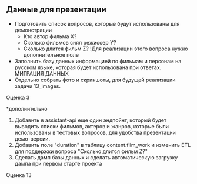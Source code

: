 ## Данные для презентации

- Подготовить список вопросов, которые будут использованы для демонстрации
  * Кто автор фильма Х?
  * Сколько фильмов снял режиссер Y?
  * Cколько длится фильм Z? !Для реализации этого вопроса нужно дополнительное поле
- Заполнить базу данных информацией по фильмам и персонам на русском языке, которая будет использована при ответах.
МИГРАЦИЯ ДАННЫХ
- Отдельно собрать фото и скриншоты, для будущей реализации задачи 13_images.

Оценка 3

*дополнительно
1) Добавить в assistant-api еще один эндпойнт, который будет выводить списки фильмов, актеров и жанров, которые были использованы в тестовых вопросов, для удобства презентации демо-версии.
2) Добавить поле "duration" в таблицу content.film_work и изменить ETL для поддержки вопроса "Cколько длится фильм Z?"
3) Сделать дамп базы данных и сделать автоматическую загрузку дампа при первом старте проекта

Оценка 13
